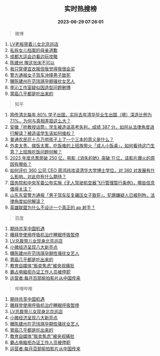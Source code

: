 <div align="center"><h2>实时热搜榜</h2><h4>2023-06-29 07:26:01</h4></div>

> 微博  

1. [LV老板带着儿女北京巡店](https://s.weibo.com/weibo?q=%23LV%E8%80%81%E6%9D%BF%E5%B8%A6%E7%9D%80%E5%84%BF%E5%A5%B3%E5%8C%97%E4%BA%AC%E5%B7%A1%E5%BA%97%23&t=31&band_rank=1&Refer=top)<br />
2. [私拆女儿档案的母亲道歉](https://s.weibo.com/weibo?q=%23%E7%A7%81%E6%8B%86%E5%A5%B3%E5%84%BF%E6%A1%A3%E6%A1%88%E7%9A%84%E6%AF%8D%E4%BA%B2%E9%81%93%E6%AD%89%23&t=31&band_rank=2&Refer=top)<br />
3. [成都大运会边看边玩攻略](https://s.weibo.com/weibo?q=%23%E6%88%90%E9%83%BD%E5%A4%A7%E8%BF%90%E4%BC%9A%E8%BE%B9%E7%9C%8B%E8%BE%B9%E7%8E%A9%E6%94%BB%E7%95%A5%23&t=31&band_rank=3&Refer=top)<br />
4. [陈建州 喔这张床不可以](https://s.weibo.com/weibo?q=%E9%99%88%E5%BB%BA%E5%B7%9E%20%E5%96%94%E8%BF%99%E5%BC%A0%E5%BA%8A%E4%B8%8D%E5%8F%AF%E4%BB%A5&t=31&band_rank=4&Refer=top)<br />
5. [我只穿便宜衣服但我觉得我很会买](https://s.weibo.com/weibo?q=%E6%88%91%E5%8F%AA%E7%A9%BF%E4%BE%BF%E5%AE%9C%E8%A1%A3%E6%9C%8D%E4%BD%86%E6%88%91%E8%A7%89%E5%BE%97%E6%88%91%E5%BE%88%E4%BC%9A%E4%B9%B0&t=31&band_rank=5&Refer=top)<br />
6. [警方通报女子驾车冲撞男子致死](https://s.weibo.com/weibo?q=%23%E8%AD%A6%E6%96%B9%E9%80%9A%E6%8A%A5%E5%A5%B3%E5%AD%90%E9%A9%BE%E8%BD%A6%E5%86%B2%E6%92%9E%E7%94%B7%E5%AD%90%E8%87%B4%E6%AD%BB%23&t=31&band_rank=6&Refer=top)<br />
7. [曝陈建州在范玮琪孕期骚扰女艺人](https://s.weibo.com/weibo?q=%23%E6%9B%9D%E9%99%88%E5%BB%BA%E5%B7%9E%E5%9C%A8%E8%8C%83%E7%8E%AE%E7%90%AA%E5%AD%95%E6%9C%9F%E9%AA%9A%E6%89%B0%E5%A5%B3%E8%89%BA%E4%BA%BA%23&t=31&band_rank=7&Refer=top)<br />
8. [李沁工作室疑似因造型问题删博](https://s.weibo.com/weibo?q=%23%E6%9D%8E%E6%B2%81%E5%B7%A5%E4%BD%9C%E5%AE%A4%E7%96%91%E4%BC%BC%E5%9B%A0%E9%80%A0%E5%9E%8B%E9%97%AE%E9%A2%98%E5%88%A0%E5%8D%9A%23&t=31&band_rank=8&Refer=top)<br />
9. [胃癌几乎都是吃出来的](https://s.weibo.com/weibo?q=%23%E8%83%83%E7%99%8C%E5%87%A0%E4%B9%8E%E9%83%BD%E6%98%AF%E5%90%83%E5%87%BA%E6%9D%A5%E7%9A%84%23&t=31&band_rank=9&Refer=top)<br />

> 知乎  

1. [网传清北每年 80% 学子出国，实际去年清华毕业生出国（境）深造比例为 7.1%，为何与真相差距这么大？](https://www.zhihu.com/question/609195242)<br />
2. [安徽「抢教授话筒」学生被造谣高考失利，成绩 387 分，如何从法律角度进行解读？被造谣学生该如何维权？](https://www.zhihu.com/question/609124271)<br />
3. [普通农民花十几万供孩子上了一个三本的意义是什么？](https://www.zhihu.com/question/601925776)<br />
4. [外卖太贵、做饭太累，吃饭难的上班族带火「成人小饭桌」，如何看待这门生意？上班族吃饭问题何解？](https://www.zhihu.com/question/607821291)<br />
5. [2023 年度总票房破 250 亿，电影《消失的她》突破 11 亿，该影片爆火的原因有哪些？](https://www.zhihu.com/question/608722094)<br />
6. [如何评价 360 公司 CEO 周鸿祎攻读清华大学博士学位，对 360 对发展有什么影响，对此你有什么期待？](https://www.zhihu.com/question/609075165)<br />
7. [国务院和中央军委公布实施《无人驾驶航空器飞行管理暂行条例》，哪些信息值得关注？](https://www.zhihu.com/question/609227057)<br />
8. [山东东营警方通报「男子驾车反复碾压女子致死」，犯罪嫌疑人已被刑拘，法律角度如何解读？](https://www.zhihu.com/question/609117132)<br />
9. [英雄联盟为什么不设计一个真正的 ap 射手？](https://www.zhihu.com/question/609023601)<br />

> 百度  

1. [期待共享中国机遇](https://www.baidu.com/s?wd=%E6%9C%9F%E5%BE%85%E5%85%B1%E4%BA%AB%E4%B8%AD%E5%9B%BD%E6%9C%BA%E9%81%87&sa=fyb_news&rsv_dl=fyb_news)<br />
2. [曝拜登使用呼吸机治疗睡眠呼吸暂停](https://www.baidu.com/s?wd=%E6%9B%9D%E6%8B%9C%E7%99%BB%E4%BD%BF%E7%94%A8%E5%91%BC%E5%90%B8%E6%9C%BA%E6%B2%BB%E7%96%97%E7%9D%A1%E7%9C%A0%E5%91%BC%E5%90%B8%E6%9A%82%E5%81%9C&sa=fyb_news&rsv_dl=fyb_news)<br />
3. [LV总裁带儿女现身北京巡店](https://www.baidu.com/s?wd=LV%E6%80%BB%E8%A3%81%E5%B8%A6%E5%84%BF%E5%A5%B3%E7%8E%B0%E8%BA%AB%E5%8C%97%E4%BA%AC%E5%B7%A1%E5%BA%97&sa=fyb_news&rsv_dl=fyb_news)<br />
4. [小微经济呈现八大新亮点](https://www.baidu.com/s?wd=%E5%B0%8F%E5%BE%AE%E7%BB%8F%E6%B5%8E%E5%91%88%E7%8E%B0%E5%85%AB%E5%A4%A7%E6%96%B0%E4%BA%AE%E7%82%B9&sa=fyb_news&rsv_dl=fyb_news)<br />
5. [曝陈建州在范玮琪孕期性骚扰女艺人](https://www.baidu.com/s?wd=%E6%9B%9D%E9%99%88%E5%BB%BA%E5%B7%9E%E5%9C%A8%E8%8C%83%E7%8E%AE%E7%90%AA%E5%AD%95%E6%9C%9F%E6%80%A7%E9%AA%9A%E6%89%B0%E5%A5%B3%E8%89%BA%E4%BA%BA&sa=fyb_news&rsv_dl=fyb_news)<br />
6. [胃癌几乎都是吃出来的](https://www.baidu.com/s?wd=%E8%83%83%E7%99%8C%E5%87%A0%E4%B9%8E%E9%83%BD%E6%98%AF%E5%90%83%E5%87%BA%E6%9D%A5%E7%9A%84&sa=fyb_news&rsv_dl=fyb_news)<br />
7. [教育自媒体“贩卖焦虑”被央视痛批](https://www.baidu.com/s?wd=%E6%95%99%E8%82%B2%E8%87%AA%E5%AA%92%E4%BD%93%E2%80%9C%E8%B4%A9%E5%8D%96%E7%84%A6%E8%99%91%E2%80%9D%E8%A2%AB%E5%A4%AE%E8%A7%86%E7%97%9B%E6%89%B9&sa=fyb_news&rsv_dl=fyb_news)<br />
8. [霸占电脑拒办证工作人员被停职](https://www.baidu.com/s?wd=%E9%9C%B8%E5%8D%A0%E7%94%B5%E8%84%91%E6%8B%92%E5%8A%9E%E8%AF%81%E5%B7%A5%E4%BD%9C%E4%BA%BA%E5%91%98%E8%A2%AB%E5%81%9C%E8%81%8C&sa=fyb_news&rsv_dl=fyb_news)<br />
9. [运营者:每月百部偷拍影片从中国传来](https://www.baidu.com/s?wd=%E8%BF%90%E8%90%A5%E8%80%85%3A%E6%AF%8F%E6%9C%88%E7%99%BE%E9%83%A8%E5%81%B7%E6%8B%8D%E5%BD%B1%E7%89%87%E4%BB%8E%E4%B8%AD%E5%9B%BD%E4%BC%A0%E6%9D%A5&sa=fyb_news&rsv_dl=fyb_news)<br />

> 哔哩哔哩  

1. [期待共享中国机遇](https://www.baidu.com/s?wd=%E6%9C%9F%E5%BE%85%E5%85%B1%E4%BA%AB%E4%B8%AD%E5%9B%BD%E6%9C%BA%E9%81%87&sa=fyb_news&rsv_dl=fyb_news)<br />
2. [曝拜登使用呼吸机治疗睡眠呼吸暂停](https://www.baidu.com/s?wd=%E6%9B%9D%E6%8B%9C%E7%99%BB%E4%BD%BF%E7%94%A8%E5%91%BC%E5%90%B8%E6%9C%BA%E6%B2%BB%E7%96%97%E7%9D%A1%E7%9C%A0%E5%91%BC%E5%90%B8%E6%9A%82%E5%81%9C&sa=fyb_news&rsv_dl=fyb_news)<br />
3. [LV总裁带儿女现身北京巡店](https://www.baidu.com/s?wd=LV%E6%80%BB%E8%A3%81%E5%B8%A6%E5%84%BF%E5%A5%B3%E7%8E%B0%E8%BA%AB%E5%8C%97%E4%BA%AC%E5%B7%A1%E5%BA%97&sa=fyb_news&rsv_dl=fyb_news)<br />
4. [小微经济呈现八大新亮点](https://www.baidu.com/s?wd=%E5%B0%8F%E5%BE%AE%E7%BB%8F%E6%B5%8E%E5%91%88%E7%8E%B0%E5%85%AB%E5%A4%A7%E6%96%B0%E4%BA%AE%E7%82%B9&sa=fyb_news&rsv_dl=fyb_news)<br />
5. [曝陈建州在范玮琪孕期性骚扰女艺人](https://www.baidu.com/s?wd=%E6%9B%9D%E9%99%88%E5%BB%BA%E5%B7%9E%E5%9C%A8%E8%8C%83%E7%8E%AE%E7%90%AA%E5%AD%95%E6%9C%9F%E6%80%A7%E9%AA%9A%E6%89%B0%E5%A5%B3%E8%89%BA%E4%BA%BA&sa=fyb_news&rsv_dl=fyb_news)<br />
6. [胃癌几乎都是吃出来的](https://www.baidu.com/s?wd=%E8%83%83%E7%99%8C%E5%87%A0%E4%B9%8E%E9%83%BD%E6%98%AF%E5%90%83%E5%87%BA%E6%9D%A5%E7%9A%84&sa=fyb_news&rsv_dl=fyb_news)<br />
7. [教育自媒体“贩卖焦虑”被央视痛批](https://www.baidu.com/s?wd=%E6%95%99%E8%82%B2%E8%87%AA%E5%AA%92%E4%BD%93%E2%80%9C%E8%B4%A9%E5%8D%96%E7%84%A6%E8%99%91%E2%80%9D%E8%A2%AB%E5%A4%AE%E8%A7%86%E7%97%9B%E6%89%B9&sa=fyb_news&rsv_dl=fyb_news)<br />
8. [霸占电脑拒办证工作人员被停职](https://www.baidu.com/s?wd=%E9%9C%B8%E5%8D%A0%E7%94%B5%E8%84%91%E6%8B%92%E5%8A%9E%E8%AF%81%E5%B7%A5%E4%BD%9C%E4%BA%BA%E5%91%98%E8%A2%AB%E5%81%9C%E8%81%8C&sa=fyb_news&rsv_dl=fyb_news)<br />
9. [运营者:每月百部偷拍影片从中国传来](https://www.baidu.com/s?wd=%E8%BF%90%E8%90%A5%E8%80%85%3A%E6%AF%8F%E6%9C%88%E7%99%BE%E9%83%A8%E5%81%B7%E6%8B%8D%E5%BD%B1%E7%89%87%E4%BB%8E%E4%B8%AD%E5%9B%BD%E4%BC%A0%E6%9D%A5&sa=fyb_news&rsv_dl=fyb_news)<br />
